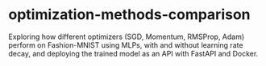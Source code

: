 # optimization-methods-comparison
Exploring how different optimizers (SGD, Momentum, RMSProp, Adam) perform on Fashion-MNIST using MLPs, with and without learning rate decay, and deploying the trained model as an API with FastAPI and Docker.
